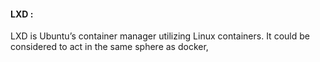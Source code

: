 #### LXD : 
LXD is Ubuntu’s container manager utilizing Linux containers. It could be considered to act in the same sphere as docker,
